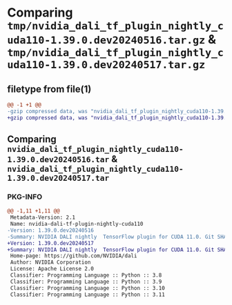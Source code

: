 # Comparing `tmp/nvidia_dali_tf_plugin_nightly_cuda110-1.39.0.dev20240516.tar.gz` & `tmp/nvidia_dali_tf_plugin_nightly_cuda110-1.39.0.dev20240517.tar.gz`

## filetype from file(1)

```diff
@@ -1 +1 @@
-gzip compressed data, was "nvidia_dali_tf_plugin_nightly_cuda110-1.39.0.dev20240516.tar", last modified: Mon Apr  5 07:00:00 1993, max compression
+gzip compressed data, was "nvidia_dali_tf_plugin_nightly_cuda110-1.39.0.dev20240517.tar", last modified: Mon Apr  5 07:00:00 1993, max compression
```

## Comparing `nvidia_dali_tf_plugin_nightly_cuda110-1.39.0.dev20240516.tar` & `nvidia_dali_tf_plugin_nightly_cuda110-1.39.0.dev20240517.tar`

### PKG-INFO

```diff
@@ -1,11 +1,11 @@
 Metadata-Version: 2.1
 Name: nvidia-dali-tf-plugin-nightly-cuda110
-Version: 1.39.0.dev20240516
-Summary: NVIDIA DALI nightly  TensorFlow plugin for CUDA 11.0. Git SHA: 17458b7b47e22d7cd76d18e2624e3c7431278386
+Version: 1.39.0.dev20240517
+Summary: NVIDIA DALI nightly  TensorFlow plugin for CUDA 11.0. Git SHA: 306221661a585ed7791857141e15b69e28952905
 Home-page: https://github.com/NVIDIA/dali
 Author: NVIDIA Corporation
 License: Apache License 2.0
 Classifier: Programming Language :: Python :: 3.8
 Classifier: Programming Language :: Python :: 3.9
 Classifier: Programming Language :: Python :: 3.10
 Classifier: Programming Language :: Python :: 3.11
```

